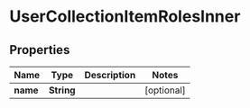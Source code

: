 

# UserCollectionItemRolesInner


## Properties

| Name | Type | Description | Notes |
|------------ | ------------- | ------------- | -------------|
|**name** | **String** |  |  [optional] |



